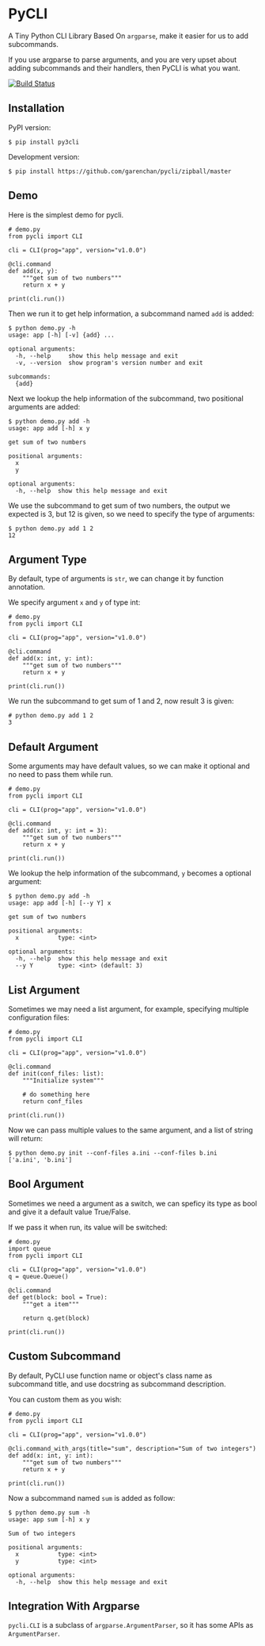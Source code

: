# PyCLI
A Tiny Python CLI Library Based On `argparse`, make it easier for us to add subcommands.

If you use argparse to parse arguments, and you are very upset about adding subcommands and their handlers, then PyCLI is what you want.

[![Build Status](https://api.travis-ci.org/garenchan/pycli.svg?branch=master)](https://travis-ci.org/garenchan/pycli)


## Installation

PyPI version:

    $ pip install py3cli

Development version:

    $ pip install https://github.com/garenchan/pycli/zipball/master

## Demo

Here is the simplest demo for pycli.

```
# demo.py
from pycli import CLI

cli = CLI(prog="app", version="v1.0.0")

@cli.command
def add(x, y):
    """get sum of two numbers"""
    return x + y

print(cli.run())
```

Then we run it to get help information, a subcommand named `add` is added:
```
$ python demo.py -h
usage: app [-h] [-v] {add} ...

optional arguments:
  -h, --help     show this help message and exit
  -v, --version  show program's version number and exit

subcommands:
  {add}
```

Next we lookup the help information of the subcommand, two positional arguments are added:
```
$ python demo.py add -h
usage: app add [-h] x y

get sum of two numbers

positional arguments:
  x
  y

optional arguments:
  -h, --help  show this help message and exit
```

We use the subcommand to get sum of two numbers, the output we expected is 3, but 12 is given, so we need to specify the type of arguments:
```
$ python demo.py add 1 2
12
```

## Argument Type

By default, type of arguments is `str`, we can change it by function annotation.

We specify argument `x` and `y` of type int:

```
# demo.py
from pycli import CLI

cli = CLI(prog="app", version="v1.0.0")

@cli.command
def add(x: int, y: int):
    """get sum of two numbers"""
    return x + y

print(cli.run())
```

We run the subcommand to get sum of 1 and 2, now result 3 is given:

```
# python demo.py add 1 2
3
```

## Default Argument

Some arguments may have default values, so we can make it optional and no need to pass them while run.

```
# demo.py
from pycli import CLI

cli = CLI(prog="app", version="v1.0.0")

@cli.command
def add(x: int, y: int = 3):
    """get sum of two numbers"""
    return x + y

print(cli.run())
```

We lookup the help information of the subcommand, `y` becomes a optional argument:

```
$ python demo.py add -h
usage: app add [-h] [--y Y] x

get sum of two numbers

positional arguments:
  x           type: <int>

optional arguments:
  -h, --help  show this help message and exit
  --y Y       type: <int> (default: 3)
```

## List Argument

Sometimes we may need a list argument, for example, specifying multiple configuration files:

```
# demo.py
from pycli import CLI

cli = CLI(prog="app", version="v1.0.0")

@cli.command
def init(conf_files: list):
    """Initialize system"""

    # do something here
    return conf_files

print(cli.run())
```

Now we can pass multiple values to the same argument, and a list of string will return:

```
$ python demo.py init --conf-files a.ini --conf-files b.ini
['a.ini', 'b.ini']
```

## Bool Argument

Sometimes we need a argument as a switch, we can speficy its type as bool and give it a default value True/False.

If we pass it when run, its value will be switched:

```
# demo.py
import queue
from pycli import CLI

cli = CLI(prog="app", version="v1.0.0")
q = queue.Queue()

@cli.command
def get(block: bool = True):
    """get a item"""

    return q.get(block)

print(cli.run())
```

## Custom Subcommand

By default, PyCLI use function name or object's class name as subcommand title, and use docstring as subcommand description.

You can custom them as you wish:

```
# demo.py
from pycli import CLI

cli = CLI(prog="app", version="v1.0.0")

@cli.command_with_args(title="sum", description="Sum of two integers")
def add(x: int, y: int):
    """get sum of two numbers"""
    return x + y

print(cli.run())
```

Now a subcommand named `sum` is added as follow:

```
$ python demo.py sum -h
usage: app sum [-h] x y

Sum of two integers

positional arguments:
  x           type: <int>
  y           type: <int>

optional arguments:
  -h, --help  show this help message and exit
```

## Integration With Argparse

`pycli.CLI` is a subclass of `argparse.ArgumentParser`, so it has some APIs as `ArgumentParser`.
